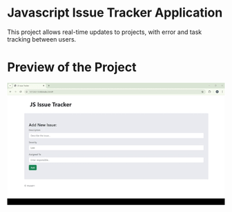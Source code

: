 # Javascript Issue Tracker Application
This project allows real-time updates to projects, with error and task tracking between users.
# Preview of the Project
![](issue-tracker.gif)
